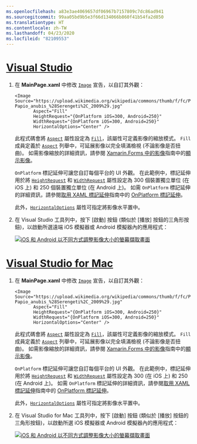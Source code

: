 ```yaml
---
ms.openlocfilehash: a83e3ae4069657df06967b7157809c7dc86ad941
ms.sourcegitcommit: 99aa05bd9b5e3f66d134066b860f41b54fa2d850
ms.translationtype: HT
ms.contentlocale: zh-TW
ms.lasthandoff: 04/23/2020
ms.locfileid: "82109553"
---
```

# <a name="visual-studio"></a>[Visual Studio](#tab/vswin)

1. 在 **MainPage.xaml** 中修改 [`Image`](xref:Xamarin.Forms.Image) 宣告，以自訂其外觀：

    ```xaml
    <Image Source="https://upload.wikimedia.org/wikipedia/commons/thumb/f/fc/Papio_anubis_%28Serengeti%2C_2009%29.jpg/200px-Papio_anubis_%28Serengeti%2C_2009%29.jpg"
           Aspect="Fill"
           HeightRequest="{OnPlatform iOS=300, Android=250}"
           WidthRequest="{OnPlatform iOS=300, Android=250}"
           HorizontalOptions="Center" />
    ```

    此程式碼會將 [`Aspect`](xref:Xamarin.Forms.Image.Aspect) 屬性設定為 [`Fill`](xref:Xamarin.Forms.Aspect.Fill)，該屬性可定義影像的縮放模式。 `Fill` 成員定義於 [`Aspect`](xref:Xamarin.Forms.Aspect) 列舉中，可延展影像以完全填滿檢視 (不論影像是否扭曲)。 如需影像縮放的詳細資訊，請參閱 [Xamarin.Forms 中的影像](~/xamarin-forms/user-interface/images.md#display-images)指南中的[顯示影像](~/xamarin-forms/user-interface/images.md)。

    `OnPlatform` 標記延伸可讓您自訂每個平台的 UI 外觀。 在此範例中，標記延伸用於將 [`HeightRequest`](xref:Xamarin.Forms.VisualElement.HeightRequest) 和 [`WidthRequest`](xref:Xamarin.Forms.VisualElement.WidthRequest) 屬性設定為 300 個裝置獨立單位 (在 iOS 上) 和 250 個裝置獨立單位 (在 Android 上)。 如需 `OnPlatform` 標記延伸的詳細資訊，請參閱[取用 XAML 標記延伸](~/xamarin-forms/xaml/markup-extensions/consuming.md#onplatform)指南中的 [OnPlatform 標記延伸](~/xamarin-forms/xaml/markup-extensions/consuming.md)。

    此外，[`HorizontalOptions`](xref:Xamarin.Forms.View.HorizontalOptions) 屬性可指定將影像水平置中。

1. 在 Visual Studio 工具列中，按下 [啟動]  按鈕 (類似於 [播放] 按鈕的三角形按鈕)，以啟動所選遠端 iOS 模擬器或 Android 模擬器內的應用程式：

    [![iOS 和 Android 以不同方式調整影像大小的螢幕擷取畫面](../images/customize-appearance.png "依平台調整影像的大小")](../images/customize-appearance-large.png#lightbox "依平台調整影像的大小")

# <a name="visual-studio-for-mac"></a>[Visual Studio for Mac](#tab/vsmac)

1. 在 **MainPage.xaml** 中修改 [`Image`](xref:Xamarin.Forms.Image) 宣告，以自訂其外觀：

    ```xaml
    <Image Source="https://upload.wikimedia.org/wikipedia/commons/thumb/f/fc/Papio_anubis_%28Serengeti%2C_2009%29.jpg/200px-Papio_anubis_%28Serengeti%2C_2009%29.jpg"
           Aspect="Fill"
           HeightRequest="{OnPlatform iOS=300, Android=250}"
           WidthRequest="{OnPlatform iOS=300, Android=250}"
           HorizontalOptions="Center" />
    ```

    此程式碼會將 [`Aspect`](xref:Xamarin.Forms.Image.Aspect) 屬性設定為 [`Fill`](xref:Xamarin.Forms.Aspect.Fill)，該屬性可定義影像的縮放模式。 `Fill` 成員定義於 [`Aspect`](xref:Xamarin.Forms.Aspect) 列舉中，可延展影像以完全填滿檢視 (不論影像是否扭曲)。 如需影像縮放的詳細資訊，請參閱 [Xamarin.Forms 中的影像](~/xamarin-forms/user-interface/images.md#display-images)指南中的[顯示影像](~/xamarin-forms/user-interface/images.md)。

    `OnPlatform` 標記延伸可讓您自訂每個平台的 UI 外觀。 在此範例中，標記延伸用於將 [`HeightRequest`](xref:Xamarin.Forms.VisualElement.HeightRequest) 和 [`WidthRequest`](xref:Xamarin.Forms.VisualElement.WidthRequest) 屬性設定為 300 (在 iOS 上) 和 250 (在 Android 上)。 如需 `OnPlatform` 標記延伸的詳細資訊，請參閱[取用 XAML 標記延伸](~/xamarin-forms/xaml/markup-extensions/consuming.md#onplatform)指南中的 [OnPlatform 標記延伸](~/xamarin-forms/xaml/markup-extensions/consuming.md)。

    此外，[`HorizontalOptions`](xref:Xamarin.Forms.View.HorizontalOptions) 屬性可指定將影像水平置中。

1. 在 Visual Studio for Mac 工具列中，按下 [啟動]  按鈕 (類似於 [播放] 按鈕的三角形按鈕)，以啟動所選 iOS 模擬器或 Android 模擬器內的應用程式：

    [![iOS 和 Android 以不同方式調整影像大小的螢幕擷取畫面](../images/customize-appearance.png "依平台調整影像的大小")](../images/customize-appearance-large.png#lightbox "依平台調整影像的大小")
